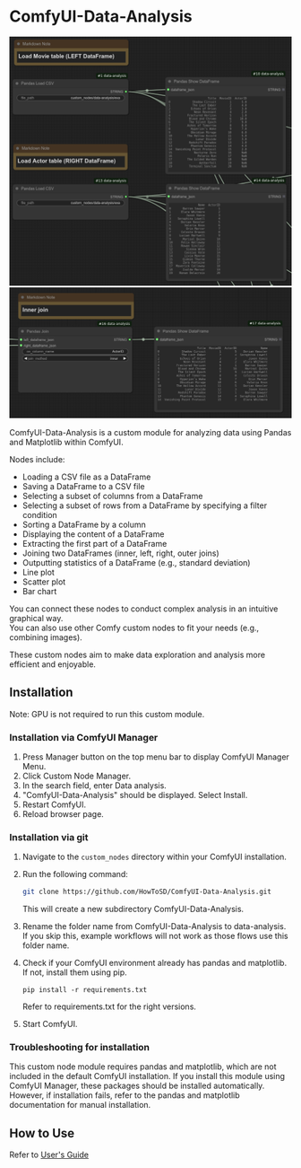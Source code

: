 # ComfyUI-Data-Analysis

![Load two CSVs into DataFrames](docs/images/join_data_load.png)
![Inner join](docs/images/inner_join.png)

ComfyUI-Data-Analysis is a custom module for analyzing data using Pandas and Matplotlib within ComfyUI.

Nodes include:

- Loading a CSV file as a DataFrame
- Saving a DataFrame to a CSV file
- Selecting a subset of columns from a DataFrame
- Selecting a subset of rows from a DataFrame by specifying a filter condition
- Sorting a DataFrame by a column
- Displaying the content of a DataFrame
- Extracting the first part of a DataFrame
- Joining two DataFrames (inner, left, right, outer joins)
- Outputting statistics of a DataFrame (e.g., standard deviation)
- Line plot
- Scatter plot
- Bar chart

You can connect these nodes to conduct complex analysis in an intuitive graphical way.  
You can also use other Comfy custom nodes to fit your needs (e.g., combining images).

These custom nodes aim to make data exploration and analysis more efficient and enjoyable.

## Installation
Note: GPU is not required to run this custom module.

### Installation via ComfyUI Manager
1. Press Manager button on the top menu bar to display ComfyUI Manager Menu.
2. Click Custom Node Manager.
3. In the search field, enter Data analysis.
4. "ComfyUI-Data-Analysis" should be displayed. Select Install.
5. Restart ComfyUI.
6. Reload browser page.

### Installation via git
1. Navigate to the `custom_nodes` directory within your ComfyUI installation.
2. Run the following command:

    ```bash
    git clone https://github.com/HowToSD/ComfyUI-Data-Analysis.git
    ```
    This will create a new subdirectory ComfyUI-Data-Analysis.
3. Rename the folder name from ComfyUI-Data-Analysis to data-analysis.
   If you skip this, example workflows will not work as those flows use this folder name.
4. Check if your ComfyUI environment already has pandas and matplotlib. If not, install them using pip.
   ```
   pip install -r requirements.txt
   ```
   Refer to requirements.txt for the right versions.
5. Start ComfyUI.

### Troubleshooting for installation
This custom node module requires pandas and matplotlib, which are not included in the default ComfyUI installation. If you install this module using ComfyUI Manager, these packages should be installed automatically. However, if installation fails, refer to the pandas and matplotlib documentation for manual installation.

## How to Use
Refer to [User's Guide](docs/ug.md)